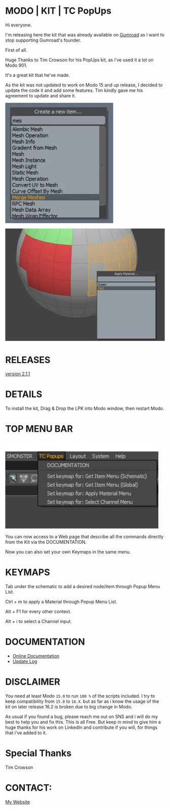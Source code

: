 # MODO | KIT | TC PopUps
Hi everyone.

I'm releasing here the kit that was already available on [Gumroad](https://smoluck.gumroad.com/l/tc_popups_15x) as I want to stop supporting Gumroad's founder.

First of all.

Huge Thanks to Tim Crowson for his PopUps kit, as i've used it a lot on Modo 901.

It's a great kit that he've made.

As the kit was not updated to work on Modo 15 and up release, I decided to update the code it and add some features.
Tim kindly gave me his agreement to update and share it.

![CreateNewItem.jpg](TC_PopUps_15X/DOC/CreateNewItem.jpg)

![viewport.jpeg](TC_PopUps_15X/DOC/viewport.jpeg)


# RELEASES

[version 2.1.1](Release/TC_Popups_15X_v2.1.1.lpk)

# DETAILS
To install the kit, Drag & Drop the LPK into Modo window, then restart Modo.


# TOP MENU BAR

![topbar.jpeg](TC_PopUps_15X/DOC/topbar.jpeg)

You can now access to a Web page that describe all the commands directly from the Kit via the DOCUMENTATION.

Now you can also set your own Keymaps in the same menu.


# KEYMAPS

Tab under the schematic to add a desired node/item through Popup Menu List.

Ctrl + m to apply a Material through Popup Menu List.

Alt + F1 for every other context.

Alt + i to select a Channel input.


# DOCUMENTATION
- [Online Documentation](https://smonster-doc.readthedocs.io/en/latest)
- [Update Log](https://smonster-doc.readthedocs.io/en/latest/updatelog.html)


# DISCLAIMER
You need at least Modo `15.0` to run `100 %` of the scripts included.
I try to keep compatibility from `15.0` to `16.X`. but as far as i know the usage of the kit on later release 16.2 is broken due to big change in Modo.

As usual if you found a bug, please reach me out on SNS and i will do my best to help you and fix this.
This is all Free. But keep in mind to give him a huge thanks for his work on LinkedIn and contribute if you will, for things that i've added to it.


# Special Thanks

Tim Crowson


# CONTACT:
[My Website](https://smoluck.com)